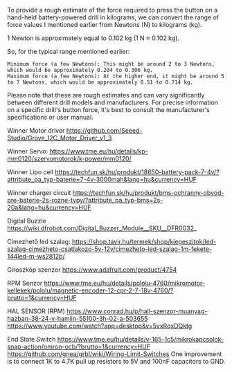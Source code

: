 To provide a rough estimate of the force required to press the button on a hand-held battery-powered drill in kilograms, we can convert the range of force values I mentioned earlier from Newtons (N) to kilograms (kg).

1 Newton is approximately equal to 0.102 kg (1 N ≈ 0.102 kg).

So, for the typical range mentioned earlier:

    Minimum force (a few Newtons): This might be around 2 to 3 Newtons, which would be approximately 0.204 to 0.306 kg.
    Maximum force (a few Newtons): At the higher end, it might be around 5 to 7 Newtons, which would be approximately 0.51 to 0.714 kg.

Please note that these are rough estimates and can vary significantly between different drill models and manufacturers. For precise information on a specific drill's button force, it's best to consult the manufacturer's specifications or user manual.

Winner Motor driver
https://github.com/Seeed-Studio/Grove_I2C_Motor_Driver_v1_3


Winner Servo:
https://www.tme.eu/hu/details/kp-mm0120/szervomotorok/k-power/mm0120/

Winner Lipo cell
https://techfun.sk/hu/produkt/18650-battery-pack-7-4v/?attribute_pa_typ-baterie=7-4v-3000mah&lang=hu&currency=HUF

Winner charger circuit
https://techfun.sk/hu/produkt/bms-ochranny-obvod-pre-baterie-2s-rozne-typy/?attribute_pa_typ-bms=2s-20a&lang=hu&currency=HUF

Digital Buzzle
https://wiki.dfrobot.com/Digital_Buzzer_Module__SKU__DFR0032_

Címezhető led szalag:
https://shop.tavir.hu/termek/shop/kiegeszitok/led-szalag-cimezheto-csatlakozo-5v-12v/cimezheto-led-szalag-1m-fekete-144led-m-ws2812b/

Giroszkóp szenzor
https://www.adafruit.com/product/4754

RPM Senzor
https://www.tme.eu/hu/details/pololu-4760/mikromotor-kellekek/pololu/magnetic-encoder-12-cpr-2-7-18v-4760/?brutto=1&currency=HUF

HAL SENSOR (RPM)
https://www.conrad.hu/p/hall-szenzor-muanyag-hazban-38-24-v-hamlin-55100-3h-02-a-503655
https://www.youtube.com/watch?app=desktop&v=5vxRqxDQktg

End State Switch
https://www.tme.eu/hu/details/v-165-1c5/mikrokapcsolok-snap-action/omron-ocb/?brutto=1&currency=HUF
https://github.com/gnea/grbl/wiki/Wiring-Limit-Switches
One improvement is to connect 1K to 4.7K pull up resistors to 5V and 100nF capacitors to GND.



